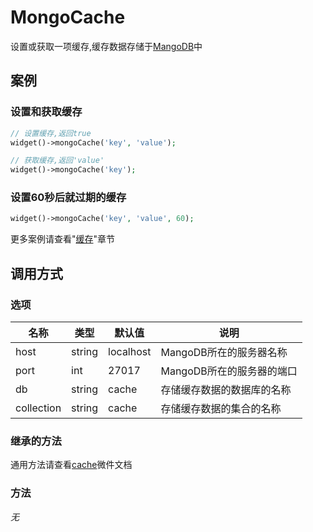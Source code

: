 MongoCache
==========

设置或获取一项缓存,缓存数据存储于[MangoDB](http://docs.mongodb.org/ecosystem/drivers/php/)中

案例
----

### 设置和获取缓存

```php
// 设置缓存,返回true
widget()->mongoCache('key', 'value');

// 获取缓存,返回'value'
widget()->mongoCache('key');
```

### 设置60秒后就过期的缓存

```php
widget()->mongoCache('key', 'value', 60);
```

更多案例请查看"[缓存](../book/cache.md)"章节

调用方式
-------

### 选项

名称       | 类型         | 默认值         | 说明
-----------|--------------|----------------|------
host       | string       | localhost      | MangoDB所在的服务器名称
port       | int          | 27017          | MangoDB所在的服务器的端口
db         | string       | cache          | 存储缓存数据的数据库的名称
collection | string       | cache          | 存储缓存数据的集合的名称

### 继承的方法

通用方法请查看[cache](cache.md#通用方法)微件文档

### 方法

*无*